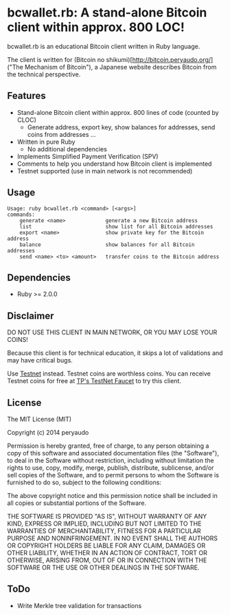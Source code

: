 # bcwallet.rb: A stand-alone Bitcoin client within approx. 800 LOC!

bcwallet.rb is an educational Bitcoin client written in Ruby language.

The client is written for (Bitcoin no shikumi)[http://bitcoin.peryaudo.org/] ("The Mechanism of Bitcoin"), a Japanese website describes Bitcoin from the technical perspective.

## Features

* Stand-alone Bitcoin client within approx. 800 lines of code (counted by CLOC)
  * Generate address, export key, show balances for addresses, send coins from addresses ...
* Written in pure Ruby
  * No additional dependencies
* Implements Simplified Payment Verification (SPV)
* Comments to help you understand how Bitcoin client is implemented
* Testnet supported (use in main network is not recommended)

## Usage

    Usage: ruby bcwallet.rb <command> [<args>]
    commands:
        generate <name>             generate a new Bitcoin address
        list                        show list for all Bitcoin addresses
        export <name>               show private key for the Bitcoin address
        balance                     show balances for all Bitcoin addresses
        send <name> <to> <amount>   transfer coins to the Bitcoin address

## Dependencies

* Ruby >= 2.0.0

## Disclaimer

DO NOT USE THIS CLIENT IN MAIN NETWORK, OR YOU MAY LOSE YOUR COINS!

Because this client is for technical education, it skips a lot of validations and may have critical bugs.

Use [Testnet](https://en.bitcoin.it/wiki/Testnet) instead. Testnet coins are worthless coins. You can receive Testnet coins for free at [TP's TestNet Faucet](http://tpfaucet.appspot.com/) to try this client.

## License

The MIT License (MIT)

Copyright (c) 2014 peryaudo

Permission is hereby granted, free of charge, to any person obtaining a copy
of this software and associated documentation files (the "Software"), to deal
in the Software without restriction, including without limitation the rights
to use, copy, modify, merge, publish, distribute, sublicense, and/or sell
copies of the Software, and to permit persons to whom the Software is
furnished to do so, subject to the following conditions:

The above copyright notice and this permission notice shall be included in
all copies or substantial portions of the Software.

THE SOFTWARE IS PROVIDED "AS IS", WITHOUT WARRANTY OF ANY KIND, EXPRESS OR
IMPLIED, INCLUDING BUT NOT LIMITED TO THE WARRANTIES OF MERCHANTABILITY,
FITNESS FOR A PARTICULAR PURPOSE AND NONINFRINGEMENT. IN NO EVENT SHALL THE
AUTHORS OR COPYRIGHT HOLDERS BE LIABLE FOR ANY CLAIM, DAMAGES OR OTHER
LIABILITY, WHETHER IN AN ACTION OF CONTRACT, TORT OR OTHERWISE, ARISING FROM,
OUT OF OR IN CONNECTION WITH THE SOFTWARE OR THE USE OR OTHER DEALINGS IN
THE SOFTWARE.

## ToDo

* Write Merkle tree validation for transactions
